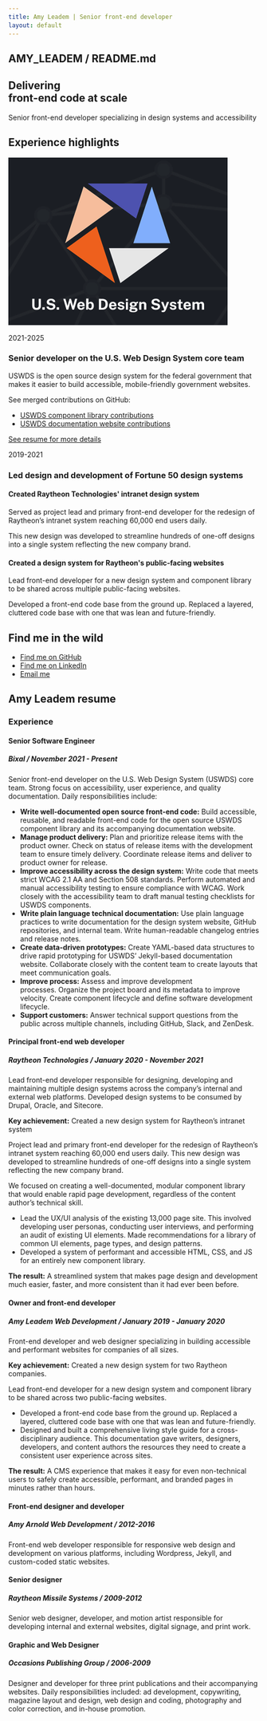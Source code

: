 ```yaml
---
title: Amy Leadem | Senior front-end developer
layout: default
---
```


<div class="grid-container">
   <section aria-label="page title">
    <h1>AMY_LEADEM / README.md</h1>
  </section>

   <section aria-label="hero">
    <h2 class="font-size-3xl">Delivering <br/>front-end code at scale</h2>
  </section>

  <section aria-label="personal summary">
    <p>Senior front-end developer specializing in design systems and accessibility</p>
  </section>

  <section aria-label="career highlights">
    <h2>Experience highlights</h2>
    <article class="job-card job-card--one-item">
      <img class="job-card__image" src="./assets/img/uswds.png" alt="United States Web Design System logo">
      <div class="job-card__body">
        <p class="job-card__tag">2021-2025</p>
        <h3 class="job-card__headline">Senior developer on the U.S. Web Design System core team</h3>
        <p>USWDS is the open source design system for the federal government that makes it easier to build accessible, mobile-friendly government websites.</p>
        <p>See merged contributions on GitHub:</p>
        <ul>
          <li>
            <a href="https://github.com/uswds/uswds/pulls?q=is%3Apr+is%3Amerged+author%3Aamyleadem">
              USWDS component library contributions
            </a>
          </li>
          <li>
            <a href="https://github.com/uswds/uswds-site/pulls?q=is%3Apr+is%3Amerged+author%3Aamyleadem">
              USWDS documentation website contributions
            </a>
          </li>
        </ul>
        <a href="#resume">See resume for more details</a>
      </div>
    </article>
    <article class="job-card job-card--two-items">
      <div class="job-card__headline">
        <p class="job-card__tag">2019-2021</p>
        <h3>Led design and development of Fortune 50 design systems</h3>
      </div>
      <div class="job-card__body">
        <div>
          <h4 class="job-card__subheadline">Created Raytheon Technologies' intranet design system</h4>
          <p>Served as project lead and primary front-end developer for the redesign of Raytheon’s intranet system reaching 60,000 end users daily. </p>
          <p>This new design was developed to streamline hundreds of one-off designs into a single system reflecting the new company brand. </p>
        </div>
        <div>
          <h4 class="job-card__subheadline">Created a design system for Raytheon's public-facing websites</h4>
          <p>Lead front-end developer for a new design system and component library to be shared across multiple public-facing websites.</p>
          <p>Developed a front-end code base from the ground up. Replaced a layered, cluttered code base with one that was lean and future-friendly.</p>
        </div>
      </div>
    </article>
  </section>

  <section aria-label="contact">
    <h2>Find me in the wild</h2>
    <ul>
      <li><a href="https://github.com/amyleadem">Find me on GitHub</a></li>
      <li><a href="http://www.linkedin.com/in/amyleadem">Find me on LinkedIn</a></li>
      <li><a href="mailto:amyleadem@gmail.com">Email me</a></li>
    </ul>
  </section>

  <!-- <section class="practice-area" aria-label="breaking down silos">
    <div>
      <h2 class="font-size-2xl">Translating practice area needs into code</h2>
      <p>All web project work eventually finds its way into code. Having the ability to speak the language of content strategy, accessibility, and UX/UI makes for faster process and higher quality results.</p>
    </div>
    <div>
      <ul>
        <li>
          Accessibility
          <img src="./assets/img/handshake.png" alt="handshake emoji">
        </li>
        <li>
          Content
           <img src="./assets/img/handshake.png" alt="handshake emoji">
        </li>
        <li>
          Development
          <img src="./assets/img/handshake.png" alt="handshake emoji">
        </li>
        <li>
          UX/UI
        </li>
      </ul>
    </div>
  </section> -->

  <section aria-label="resume" id="resume">
    <div class="main-content">
      <article>
      <h2>
        Amy Leadem resume
      </h2>
      <h3>Experience</h3>
      </article>
      <article>
        <h4>Senior Software Engineer</h4>
        <h5>Bixal / November 2021 - Present</h5>
        <p>Senior front-end developer on the U.S. Web Design System (USWDS) core team. Strong focus on accessibility, user experience, and quality documentation. Daily responsibilities include:</p>
        <ul>
          <li><strong>Write well-documented open source front-end code:</strong> Build accessible, reusable, and readable front-end code for the open source USWDS component library and its accompanying documentation website.</li>
          <li><strong>Manage product delivery:</strong> Plan and prioritize release items with the product owner. Check on status of release items with the development team to ensure timely delivery. Coordinate release items and deliver to product owner for release.</li>
          <li><strong>Improve accessibility across the design system:</strong> Write code that meets strict WCAG 2.1 AA and Section 508 standards. Perform automated and manual accessibility testing to ensure compliance with WCAG. Work closely with the accessibility team to draft manual testing checklists for USWDS components.</li>
          <li><strong>Write plain language technical documentation:</strong> Use plain language practices to write documentation for the design system website, GitHub repositories, and internal team. Write human-readable changelog entries and release notes.</li>
          <li><strong>Create data-driven prototypes:</strong> Create YAML-based data structures to drive rapid prototyping for USWDS’ Jekyll-based documentation website. Collaborate closely with the content team to create layouts that meet communication goals.</li>
          <li><strong>Improve process:</strong> Assess and improve development processes. Organize the project board and its metadata to improve velocity. Create component lifecycle and define software development lifecycle.</li>
          <li><strong>Support customers:</strong> Answer technical support questions from the public across multiple channels, including GitHub, Slack, and ZenDesk.</li>
        </ul>
      </article>
      <article>
        <h4>Principal front-end web developer</h4>
        <h5>Raytheon Technologies / January 2020 - November 2021</h5>
        <p>Lead front-end developer responsible for designing, developing and maintaining multiple design systems across the company’s internal and external web platforms. Developed design systems to be consumed by Drupal, Oracle, and Sitecore.</p>
        <p><strong>Key achievement:</strong> Created a new design system for Raytheon’s intranet system</p>
        <p>Project lead and primary front-end developer for the redesign of Raytheon’s intranet system reaching 60,000 end users daily. This new design was developed to streamline hundreds of one-off designs into a single system reflecting the new company brand.</p>
        <p>We focused on creating a well-documented, modular component library that would enable rapid page development, regardless of the content author’s technical skill.</p>
        <ul>
          <li>Lead the UX/UI analysis of the existing 13,000 page site. This involved developing user personas, conducting user interviews, and performing an audit of existing UI elements. Made recommendations for a library of common UI elements, page types, and design patterns.</li>
          <li>Developed a system of performant and accessible HTML, CSS, and JS for an entirely new component library.</li>
        </ul>
        <p><strong>The result:</strong> A streamlined system that makes page design and development much easier, faster, and more consistent than it had ever been before.</p>
      </article>
      <article>
        <h4>Owner and front-end developer</h4>
        <h5>Amy Leadem Web Development / January 2019 - January 2020</h5>
        <p>Front-end developer and web designer specializing in building accessible and performant websites for companies of all sizes.</p>
        <p><strong>Key achievement:</strong> Created a new design system for two Raytheon companies.</p>
        <p>Lead front-end developer for a new design system and component library to be shared across two public-facing websites.</p>
        <ul>
          <li>Developed a front-end code base from the ground up. Replaced a layered, cluttered code base with one that was lean and future-friendly.</li>
          <li>Designed and built a comprehensive living style guide for a cross-disciplinary audience. This documentation gave writers, designers, developers, and content authors the resources they need to create a consistent user experience across sites.</li>
        </ul>
        <p><strong>The result:</strong> A CMS experience that makes it easy for even non-technical users to safely create accessible, performant, and branded pages in minutes rather than hours.</p>
      </article>
      <article>
        <h4>Front-end designer and developer</h4>
        <h5>Amy Arnold Web Development / 2012-2016</h5>
        <p>Front-end web developer responsible for responsive web design and development on various platforms, including Wordpress, Jekyll, and custom-coded static websites.</p>
      </article>
      <article>
        <h4>Senior designer</h4>
        <h5>Raytheon Missile Systems / 2009-2012</h5>
        <p>Senior web designer, developer, and motion artist responsible for developing internal and external websites, digital signage, and print work.</p>
      </article>
      <article>
        <h4>Graphic and Web Designer</h4>
        <h5>Occasions Publishing Group / 2006-2009</h5>
        <p>Designer and developer for three print publications and their accompanying websites. Daily responsibilities included: ad development, copywriting, magazine layout and design, web design and coding, photography and color correction, and in-house promotion.</p>
      </article>
    </div>
  </section>
</div>
